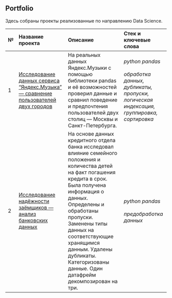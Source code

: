 ## Portfolio

Здесь собраны проекты реализованные по направлению Data Science.

| № | Название проекта | Описание | Стек и ключевые слова | 
| :---------------------- | :---------------------- | :---------------------- | :---------------------- | 
| 1 | [Исследование данных сервиса “Яндекс.Музыка” — сравнение пользователей двух городов](yandex_music) | На реальных данных Яндекс.Музыки c помощью библиотеки pandas и её возможностей проверил данные и сравнил поведение и предпочтения пользователей двух столиц — Москвы и Санкт-Петербурга. | *python* *pandas* <br><br> *обработка данных, дубликаты, пропуски, логическая индексация, группировка, сортировка*|
| 2 | [Исследование надёжности заёмщиков — анализ банковских данных](customer_reliability) | На основе данных кредитного отдела банка исследовал влияние семейного положения и количества детей на факт погашения кредита в срок. Была получена информация о данных. Определены и обработаны пропуски. Заменены типы данных на соответствующие хранящимся данным. Удалены дубликаты. Категоризованы данные. Один датафрейм декомпозирован на три.  | *python* *pandas* <br><br> *предобработка данных* |
